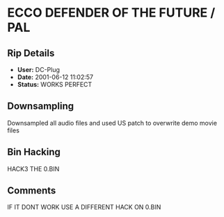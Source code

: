 # ECCO DEFENDER OF THE FUTURE / PAL

## Rip Details

- **User:** DC-Plug
- **Date:** 2001-06-12 11:02:57
- **Status:** WORKS PERFECT

## Downsampling

Downsampled all audio files and used US patch to overwrite demo movie files

## Bin Hacking

HACK3 THE 0.BIN

## Comments

IF IT DONT WORK USE A DIFFERENT HACK ON 0.BIN


